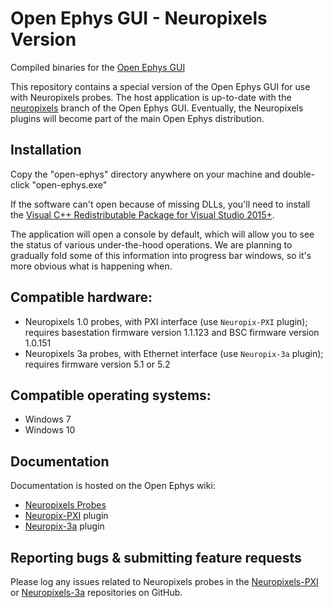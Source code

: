 # Open Ephys GUI - Neuropixels Version

Compiled binaries for the [Open Ephys GUI](https://github.com/open-ephys/plugin-GUI)

This repository contains a special version of the Open Ephys GUI for use with Neuropixels probes. The host application is up-to-date with the [neuropixels](https://github.com/open-ephys/plugin-GUI/tree/neuropixels) branch of the Open Ephys GUI. Eventually, the Neuropixels plugins will become part of the main Open Ephys distribution.


## Installation

Copy the "open-ephys" directory anywhere on your machine and double-click "open-ephys.exe"

If the software can't open because of missing DLLs, you'll need to install the [Visual C++ Redistributable Package for Visual Studio 2015+](https://support.microsoft.com/en-gb/help/2977003/the-latest-supported-visual-c-downloads).

The application will open a console by default, which will allow you to see the status of various under-the-hood operations. We are planning to gradually fold some of this information into progress bar windows, so it's more obvious what is happening when.


## Compatible hardware:

- Neuropixels 1.0 probes, with PXI interface (use `Neuropix-PXI` plugin); requires basestation firmware version 1.1.123 and BSC firmware version 1.0.151
- Neuropixels 3a probes, with Ethernet interface (use `Neuropix-3a` plugin); requires firmware version 5.1 or 5.2

## Compatible operating systems:

- Windows 7
- Windows 10

## Documentation

Documentation is hosted on the Open Ephys wiki:
- [Neuropixels Probes](https://open-ephys.atlassian.net/wiki/spaces/OEW/pages/77332482/Neuropixels+Probes)
- [Neuropix-PXI](https://open-ephys.atlassian.net/wiki/spaces/OEW/pages/963280903/Neuropix-PXI) plugin
- [Neuropix-3a](https://open-ephys.atlassian.net/wiki/spaces/OEW/pages/953548803/Neuropix-3a) plugin

## Reporting bugs & submitting feature requests

Please log any issues related to Neuropixels probes in the [Neuropixels-PXI](https://github.com/open-ephys/neuropixels-pxi/issues) or [Neuropixels-3a](https://github.com/open-ephys/neuropixels-3a/issues) repositories on GitHub.
